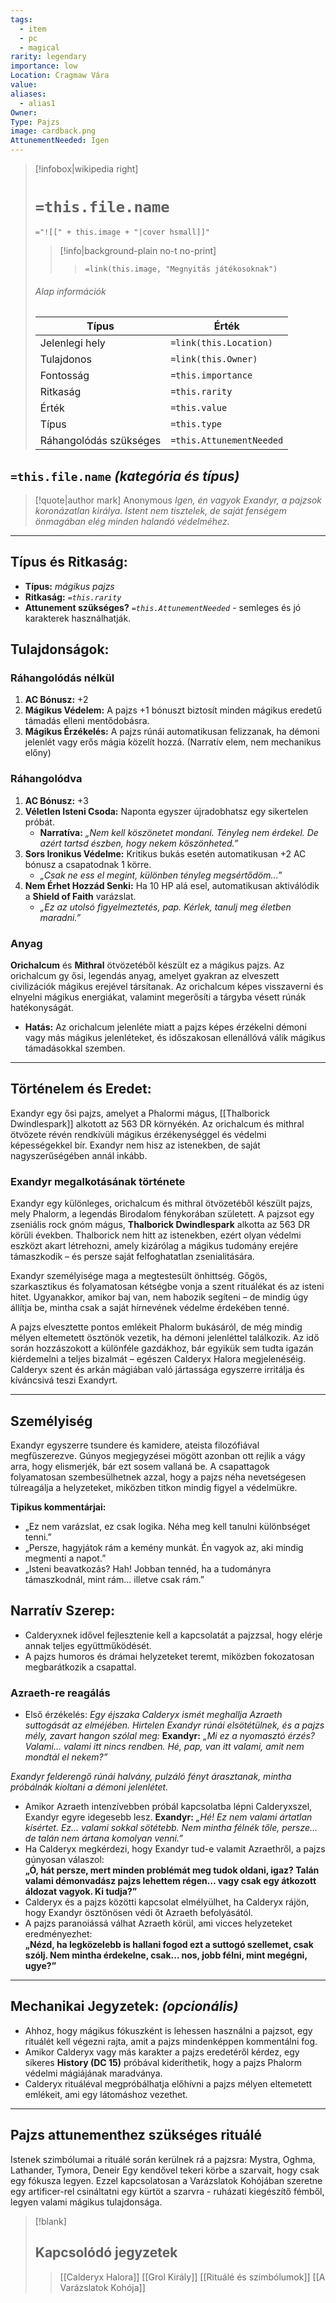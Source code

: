 ```yaml
---
tags:
  - item
  - pc
  - magical
rarity: legendary
importance: low
Location: Cragmaw Vára
value: 
aliases:
  - alias1
Owner: 
Type: Pajzs
image: cardback.png
AttunementNeeded: Igen
---
```

> [!infobox|wikipedia right]
> # `=this.file.name`
> `="![[" + this.image + "|cover hsmall]]"`
>> [!info|background-plain no-t no-print]
>>> `=link(this.image, "Megnyitás játékosoknak")`
> ###### Alap információk
> Típus |  Érték |
> ---|---|
> Jelenlegi hely | `=link(this.Location)` |
> Tulajdonos | `=link(this.Owner)` |
> Fontosság | `=this.importance` |
> Ritkaság | `=this.rarity` |
> Érték | `=this.value` |
> Típus | `=this.type` |
> Ráhangolódás szükséges | `=this.AttunementNeeded` |

## `=this.file.name` _(kategória és típus)_

>[!quote|author mark] Anonymous
>_Igen, én vagyok Exandyr, a pajzsok koronázatlan királya. Istent nem tisztelek, de saját fenségem önmagában elég minden halandó védelméhez._ 

---

## **Típus és Ritkaság:**

- **Típus:** _mágikus pajzs_
- **Ritkaság:** _`=this.rarity`_
- **Attunement szükséges?** _`=this.AttunementNeeded`_ - semleges és jó karakterek használhatják.

## **Tulajdonságok:**

### Ráhangolódás nélkül
1. **AC Bónusz:** +2
2. **Mágikus Védelem:** A pajzs +1 bónuszt biztosít minden mágikus eredetű támadás elleni mentődobásra.
3. **Mágikus Érzékelés:** A pajzs rúnái automatikusan felizzanak, ha démoni jelenlét vagy erős mágia közelít hozzá. (Narratív elem, nem mechanikus előny)

### Ráhangolódva
1. **AC Bónusz:** +3
2. **Véletlen Isteni Csoda:** Naponta egyszer újradobhatsz egy sikertelen próbát.
    - **Narratíva:** *„Nem kell köszönetet mondani. Tényleg nem érdekel. De azért tartsd észben, hogy nekem köszönheted.”*
3. **Sors Ironikus Védelme:** Kritikus bukás esetén automatikusan +2 AC bónusz a csapatodnak 1 körre.
    - *„Csak ne ess el megint, különben tényleg megsértődöm…”*
4. **Nem Érhet Hozzád Senki:** Ha 10 HP alá esel, automatikusan aktiválódik a **Shield of Faith** varázslat.
    - *„Ez az utolsó figyelmeztetés, pap. Kérlek, tanulj meg életben maradni.”*

### Anyag
**Orichalcum** és **Mithral** ötvözetéből készült ez a mágikus pajzs. Az orichalcum gy ősi, legendás anyag, amelyet gyakran az elveszett civilizációk mágikus erejével társítanak. Az orichalcum képes visszaverni és elnyelni mágikus energiákat, valamint megerősíti a tárgyba vésett rúnák hatékonyságát.
- **Hatás:** Az orichalcum jelenléte miatt a pajzs képes érzékelni démoni vagy más mágikus jelenléteket, és időszakosan ellenállóvá válik mágikus támadásokkal szemben.

---

## **Történelem és Eredet:**

Exandyr egy ősi pajzs, amelyet a Phalormi mágus, [[Thalborick Dwindlespark]] alkotott az 563 DR környékén. Az orichalcum és mithral ötvözete révén rendkívüli mágikus érzékenységgel és védelmi képességekkel bír. Exandyr nem hisz az istenekben, de saját nagyszerűségében annál inkább.

### **Exandyr megalkotásának története**
Exandyr egy különleges, orichalcum és mithral ötvözetéből készült pajzs, mely Phalorm, a legendás Birodalom fénykorában született. A pajzsot egy zseniális rock gnóm mágus, **Thalborick Dwindlespark** alkotta az 563 DR körüli években. Thalborick nem hitt az istenekben, ezért olyan védelmi eszközt akart létrehozni, amely kizárólag a mágikus tudomány erejére támaszkodik – és persze saját felfoghatatlan zsenialitására.

Exandyr személyisége maga a megtestesült önhittség. Gőgös, szarkasztikus és folyamatosan kétségbe vonja a szent rituálékat és az isteni hitet. Ugyanakkor, amikor baj van, nem habozik segíteni – de mindig úgy állítja be, mintha csak a saját hírnevének védelme érdekében tenné.

A pajzs elvesztette pontos emlékeit Phalorm bukásáról, de még mindig mélyen eltemetett ösztönök vezetik, ha démoni jelenléttel találkozik. Az idő során hozzászokott a különféle gazdákhoz, bár egyikük sem tudta igazán kiérdemelni a teljes bizalmát – egészen Calderyx Halora megjelenéséig. Calderyx szent és arkán mágiában való jártassága egyszerre irritálja és kíváncsivá teszi Exandyrt.

---

## **Személyiség**

Exandyr egyszerre tsundere és kamidere, ateista filozófiával megfűszerezve. Gúnyos megjegyzései mögött azonban ott rejlik a vágy arra, hogy elismerjék, bár ezt sosem vallaná be. A csapattagok folyamatosan szembesülhetnek azzal, hogy a pajzs néha nevetségesen túlreagálja a helyzeteket, miközben titkon mindig figyel a védelmükre.

**Tipikus kommentárjai:**

- „Ez nem varázslat, ez csak logika. Néha meg kell tanulni különbséget tenni.”
- „Persze, hagyjátok rám a kemény munkát. Én vagyok az, aki mindig megmenti a napot.”
- „Isteni beavatkozás? Hah! Jobban tennéd, ha a tudományra támaszkodnál, mint rám... illetve csak rám.”

## **Narratív Szerep:** 

- Calderyxnek idővel fejlesztenie kell a kapcsolatát a pajzzsal, hogy elérje annak teljes együttműködését.
- A pajzs humoros és drámai helyzeteket teremt, miközben fokozatosan megbarátkozik a csapattal.

### Azraeth-re reagálás
- Első érzékelés: _Egy éjszaka Calderyx ismét meghallja Azraeth suttogását az elméjében. Hirtelen Exandyr rúnái elsötétülnek, és a pajzs mély, zavart hangon szólal meg:_ **Exandyr:** *„Mi ez a nyomasztó érzés? Valami... valami itt nincs rendben. Hé, pap, van itt valami, amit nem mondtál el nekem?”*

_Exandyr felderengő rúnái halvány, pulzáló fényt árasztanak, mintha próbálnák kioltani a démoni jelenlétet._
- Amikor Azraeth intenzívebben próbál kapcsolatba lépni Calderyxszel, Exandyr egyre idegesebb lesz. **Exandyr:** *„Hé! Ez nem valami ártatlan kísértet. Ez… valami sokkal sötétebb. Nem mintha félnék tőle, persze… de talán nem ártana komolyan venni.”*
- Ha Calderyx megkérdezi, hogy Exandyr tud-e valamit Azraethről, a pajzs gúnyosan válaszol:  
    **„Ó, hát persze, mert minden problémát meg tudok oldani, igaz? Talán valami démonvadász pajzs lehettem régen… vagy csak egy átkozott áldozat vagyok. Ki tudja?”**
- Calderyx és a pajzs közötti kapcsolat elmélyülhet, ha Calderyx rájön, hogy Exandyr ösztönösen védi őt Azraeth befolyásától.
- A pajzs paranoiássá válhat Azraeth körül, ami vicces helyzeteket eredményezhet:  
    **„Nézd, ha legközelebb is hallani fogod ezt a suttogó szellemet, csak szólj. Nem mintha érdekelne, csak… nos, jobb félni, mint megégni, ugye?”**

---

## **Mechanikai Jegyzetek:** _(opcionális)_

- Ahhoz, hogy mágikus fókuszként is lehessen használni a pajzsot, egy rituálét kell végezni rajta, amit a pajzs mindenképpen kommentálni fog.
- Amikor Calderyx vagy más karakter a pajzs eredetéről kérdez, egy sikeres **History (DC 15)** próbával kideríthetik, hogy a pajzs Phalorm védelmi mágiájának maradványa.
- Calderyx rituáléval megpróbálhatja előhívni a pajzs mélyen eltemetett emlékeit, ami egy látomáshoz vezethet.

---

## Pajzs attunementhez szükséges rituálé

Istenek szimbólumai a  rituálé során kerülnek rá a pajzsra: Mystra, Oghma, Lathander, Tymora, Deneir
Egy kendővel tekeri körbe a szarvait, hogy csak egy fókusza legyen. Ezzel kapcsolatosan a Varázslatok Kohójában szeretne egy artificer-rel csináltatni egy kürtöt a szarvra - ruházati kiegészítő fémből, legyen valami mágikus tulajdonsága.


> [!blank]
> ## **Kapcsolódó jegyzetek**
>> [[Calderyx Halora]]
>> [[Grol Király]]
>> [[Rituálé és szimbólumok]]
>> [[A Varázslatok Kohója]]